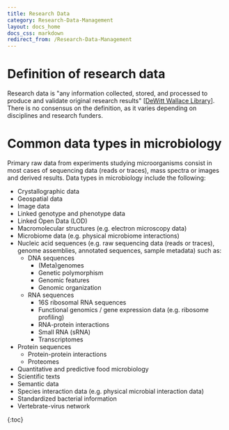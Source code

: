 ```yaml
---
title: Research Data
category: Research-Data-Management
layout: docs_home
docs_css: markdown
redirect_from: /Research-Data-Management
---
```


# Definition of research data
Research data is "any information collected, stored, and processed to produce and validate original research results" [[DeWitt Wallace Library](https://libguides.macalester.edu/data1)]. There is no consensus on the definition, as it varies depending on disciplines and research funders. 

# Common data types in microbiology
Primary raw data from experiments studying microorganisms consist in most cases of sequencing data (reads or traces), mass spectra or images and derived results. Data types in microbiology include the following:
* Crystallographic data
* Geospatial data
* Image data
* Linked genotype and phenotype data
* Linked Open Data (LOD)
* Macromolecular structures (e.g. electron microscopy data)
* Microbiome data (e.g. physical microbiome interactions)
* Nucleic acid sequences (e.g. raw sequencing data (reads or traces), genome assemblies, annotated sequences, sample metadata) such as:
  * DNA sequences
    * (Meta)genomes
    * Genetic polymorphism
    * Genomic features
    * Genomic organization
  * RNA sequences
    * 16S ribosomal RNA sequences
    * Functional genomics / gene expression data (e.g. ribosome profiling)
    * RNA-protein interactions
    * Small RNA (sRNA)
    * Transcriptomes
* Protein sequences
  * Protein-protein interactions
  * Proteomes
* Quantitative and predictive food microbiology
* Scientific texts
* Semantic data
* Species interaction data (e.g. physical microbial interaction data)
* Standardized bacterial information
* Vertebrate-virus network

{:toc}
